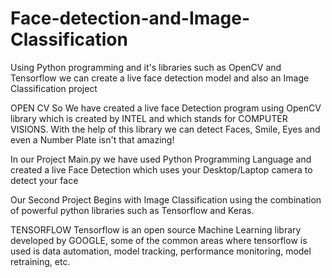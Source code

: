 # Face-detection-and-Image-Classification
Using Python programming and it's libraries such as OpenCV and Tensorflow we can create a live face detection model and also an Image Classification project

OPEN CV
So We have created a live face Detection program using OpenCV library which is created by INTEL and which stands for COMPUTER VISIONS. 
With the help of this library we can detect Faces, Smile, Eyes and even a Number Plate isn't that amazing!

In our Project Main.py we have used Python Programming Language and created a live Face Detection which uses your Desktop/Laptop camera to detect your face

Our Second Project Begins with Image Classification using the combination of powerful python libraries such as Tensorflow and Keras. 

TENSORFLOW
Tensorflow is an open source Machine Learning library developed by GOOGLE, some of the common areas where tensorflow is used is data automation, model tracking, performance monitoring, model retraining, etc. 

